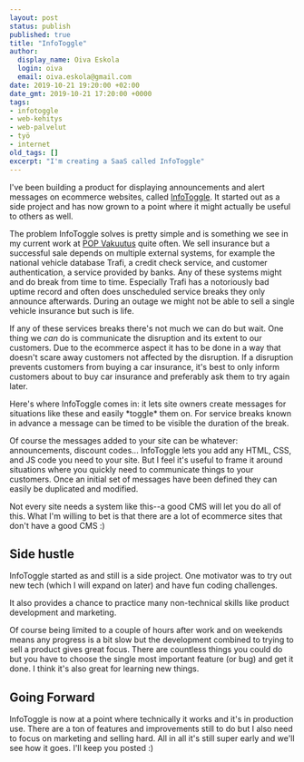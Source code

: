 ```yaml
---
layout: post
status: publish
published: true
title: "InfoToggle"
author:
  display_name: Oiva Eskola
  login: oiva
  email: oiva.eskola@gmail.com
date: 2019-10-21 19:20:00 +02:00
date_gmt: 2019-10-21 17:20:00 +0000
tags: 
- infotoggle
- web-kehitys
- web-palvelut
- työ
- internet
old_tags: []
excerpt: "I'm creating a SaaS called InfoToggle"
---
```


I've been building a product for displaying announcements and alert messages on
ecommerce websites, called [InfoToggle](https://infotoggle.com). It started out
as a side project and has now grown to a point where it might actually be
useful to others as well.

The problem InfoToggle solves is pretty simple and is something we see in my
current work at [POP Vakuutus](https://www.popvakuutus.fi) quite often. We sell
insurance but a successful sale depends on multiple external systems, for
example the national vehicle database Trafi, a credit check service, and 
customer authentication, a service provided by banks. Any of these systems
might and do break from time to time. Especially Trafi has a notoriously bad
uptime record and often does unscheduled service breaks they only announce
afterwards. During an outage we might not be able to sell a single vehicle
insurance but such is life.

If any of these services breaks there's not much we can do but wait. One thing
we _can_ do is communicate the disruption and its extent to our customers. Due
to the ecommerce aspect it has to be done in a way that doesn't scare away
customers not affected by the disruption. If a disruption prevents customers
from buying a car insurance, it's best to only inform customers about to buy
car insurance and preferably ask them to try again later.

Here's where InfoToggle comes in: it lets site owners create messages for
situations like these and easily \*toggle\* them on. For service
breaks known in advance a message can be timed to be visible the duration of
the break. 

Of course the messages added to your site can be whatever: announcements,
discount codes... InfoToggle lets you add any HTML, CSS, and JS code you need
to your site. But I feel it's useful to frame it around situations where you
quickly need to communicate things to your customers. Once an initial set of
messages have been defined they can easily be duplicated and modified.

Not every site needs a system like this--a good CMS will let you do all of
this. What I'm willing to bet is that there are a lot of ecommerce sites that
don't have a good CMS :)

## Side hustle

InfoToggle started as and still is a side project. One motivator was to try out
new tech (which I will expand on later) and have fun coding challenges.

It also provides a chance to practice many non-technical skills like product
development and marketing.

Of course being limited to a couple of hours after work and on weekends means
any progress is a bit slow but the development combined to trying to sell a
product gives great focus. There are countless things you could do but you have
to choose the single most important feature (or bug) and get it done.
I think it's also great for learning new things.

## Going Forward

InfoToggle is now at a point where technically it works and it's in production
use. There are a ton of features and improvements still to do but I also need
to focus on marketing and selling hard. All in all it's still super early and
we'll see how it goes. I'll keep you posted :)

